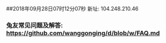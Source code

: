 ##2018年09月28日07时12分07秒 新址: 104.248.210.46
### 兔友常见问题及解答: https://github.com/wanggonging/d/blob/w/FAQ.md

